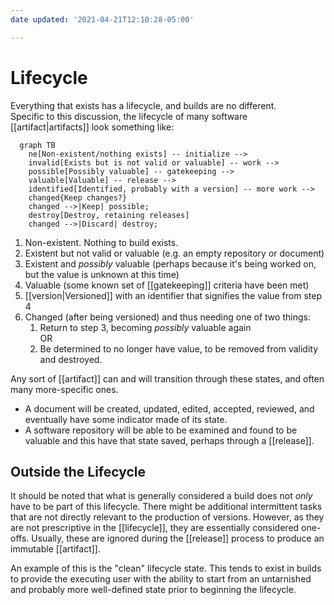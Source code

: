 ```yaml
---
date updated: '2021-04-21T12:10:28-05:00'

---
```


# Lifecycle

Everything that exists has a lifecycle, and builds are no different.\
Specific to this discussion, the lifecycle of many software [[artifact|artifacts]] look something like:

```mermaid
  graph TB
    ne[Non-existent/nothing exists] -- initialize -->
    invalid[Exists but is not valid or valuable] -- work -->
    possible[Possibly valuable] -- gatekeeping -->
    valuable[Valuable] -- release -->
    identified[Identified, probably with a version] -- more work -->
    changed{Keep changes?}
    changed -->|Keep| possible;
    destroy[Destroy, retaining releases]
    changed -->|Discard| destroy;
```

1. Non-existent.  Nothing to build exists.
2. Existent but not valid or valuable (e.g. an empty repository or document)
3. Existent and _possibly_ valuable (perhaps because it's being worked on, but the value is unknown at this time)
4. Valuable (some known set of [[gatekeeping]] criteria have been met)
5. [[version|Versioned]] with an identifier that signifies the value from step 4
6. Changed (after being versioned) and thus needing one of two things:
   1. Return to step 3, becoming _possibly_ valuable again<br/>OR
   2. Be determined to no longer have value, to be removed from validity and destroyed.

Any sort of [[artifact]] can and will transition through these states, and often many more-specific ones.

- A document will be created,  updated, edited, accepted, reviewed, and eventually have some indicator made of its state.
- A software repository will be able to be examined and found to be valuable and this have that state saved, perhaps through a [[release]].

## Outside the Lifecycle

It should be noted that what is generally considered a build does not _only_ have to be part of this lifecycle.  There might be additional intermittent tasks that are not directly relevant to the production of versions.   However, as they are not prescriptive in the [[lifecycle]], they are essentially considered one-offs.  Usually, these are ignored during the [[release]] process to produce an immutable [[artifact]].

An example of this is the "clean" lifecycle state.  This tends to exist in builds to provide the executing user with the ability to start from an untarnished and probably more well-defined state prior to beginning the lifecycle.

